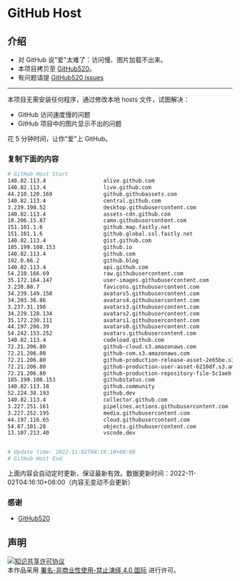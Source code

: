 # GitHub Host
## 介绍
- 对 GitHub 说"爱"太难了：访问慢、图片加载不出来。
- 本项目拷贝至 [GitHub520](https://github.com/521xueweihan/GitHub520)。
- 有问题请提 [GitHub520 issues](https://github.com/521xueweihan/GitHub520/issues/new)

---

本项目无需安装任何程序，通过修改本地 hosts 文件，试图解决：
- GitHub 访问速度慢的问题
- GitHub 项目中的图片显示不出的问题

花 5 分钟时间，让你"爱"上 GitHub。

### 复制下面的内容
```bash
# GitHub Host Start
140.82.113.4                  alive.github.com
140.82.113.4                  live.github.com
44.210.120.169                github.githubassets.com
140.82.113.4                  central.github.com
3.239.198.52                  desktop.githubusercontent.com
140.82.113.4                  assets-cdn.github.com
18.206.15.87                  camo.githubusercontent.com
151.101.1.6                   github.map.fastly.net
151.101.1.6                   github.global.ssl.fastly.net
140.82.113.4                  gist.github.com
185.199.108.153               github.io
140.82.113.4                  github.com
192.0.66.2                    github.blog
140.82.113.4                  api.github.com
54.210.166.69                 raw.githubusercontent.com
35.172.164.147                user-images.githubusercontent.com
3.238.88.7                    favicons.githubusercontent.com
34.239.149.158                avatars5.githubusercontent.com
34.203.36.86                  avatars4.githubusercontent.com
3.237.31.198                  avatars3.githubusercontent.com
34.229.128.134                avatars2.githubusercontent.com
35.172.230.111                avatars1.githubusercontent.com
44.197.206.39                 avatars0.githubusercontent.com
54.242.153.252                avatars.githubusercontent.com
140.82.113.4                  codeload.github.com
72.21.206.80                  github-cloud.s3.amazonaws.com
72.21.206.80                  github-com.s3.amazonaws.com
72.21.206.80                  github-production-release-asset-2e65be.s3.amazonaws.com
72.21.206.80                  github-production-user-asset-6210df.s3.amazonaws.com
72.21.206.80                  github-production-repository-file-5c1aeb.s3.amazonaws.com
185.199.108.153               githubstatus.com
140.82.113.18                 github.community
52.224.38.193                 github.dev
140.82.113.4                  collector.github.com
3.227.251.161                 pipelines.actions.githubusercontent.com
3.227.252.195                 media.githubusercontent.com
44.197.116.65                 cloud.githubusercontent.com
54.87.101.28                  objects.githubusercontent.com
13.107.213.40                 vscode.dev


# Update time: 2022-11-02T04:16:10+08:00
# GitHub Host End

```
上面内容会自动定时更新，保证最新有效。数据更新时间：2022-11-02T04:16:10+08:00（内容无变动不会更新）

### 感谢

- [GitHub520](https://github.com/521xueweihan/GitHub520)

## 声明
<a rel="license" href="https://creativecommons.org/licenses/by-nc-nd/4.0/deed.zh"><img alt="知识共享许可协议" style="border-width: 0" src="https://licensebuttons.net/l/by-nc-nd/4.0/88x31.png"></a><br>本作品采用 <a rel="license" href="https://creativecommons.org/licenses/by-nc-nd/4.0/deed.zh">署名-非商业性使用-禁止演绎 4.0 国际</a> 进行许可。